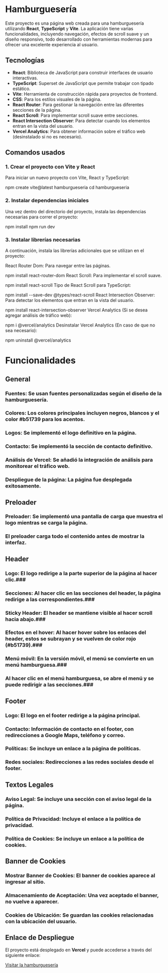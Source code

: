 # Hamburguesería

Este proyecto es una página web creada para una hamburguesería utilizando **React**, **TypeScript** y **Vite**. La aplicación tiene varias funcionalidades, incluyendo navegación, efectos de scroll suave y un diseño responsivo, todo desarrollado con herramientas modernas para ofrecer una excelente experiencia al usuario.

## Tecnologías

- **React**: Biblioteca de JavaScript para construir interfaces de usuario interactivas.
- **TypeScript**: Superset de JavaScript que permite trabajar con tipado estático.
- **Vite**: Herramienta de construcción rápida para proyectos de frontend.
- **CSS**: Para los estilos visuales de la página.
- **React Router**: Para gestionar la navegación entre las diferentes secciones de la página.
- **React Scroll**: Para implementar scroll suave entre secciones.
- **React Intersection Observer**: Para detectar cuando los elementos entran en la vista del usuario.
- **Vercel Analytics**: Para obtener información sobre el tráfico web (desinstalado si no es necesario).

## Comandos usados

### 1. **Crear el proyecto con Vite y React**

Para iniciar un nuevo proyecto con Vite, React y TypeScript: 

npm create vite@latest hamburgueseria
cd hamburgueseria

### 2. Instalar dependencias iniciales ###
Una vez dentro del directorio del proyecto, instala las dependencias necesarias para correr el proyecto:

npm install
npm run dev

### 3. Instalar librerías necesarias ###
A continuación, instala las librerías adicionales que se utilizan en el proyecto:

React Router Dom: Para navegar entre las páginas.

npm install react-router-dom
React Scroll: Para implementar el scroll suave.

npm install react-scroll
Tipo de React Scroll para TypeScript:

npm install --save-dev @types/react-scroll
React Intersection Observer: Para detectar los elementos que entran en la vista del usuario.

npm install react-intersection-observer
Vercel Analytics (Si se desea agregar análisis de tráfico web):

npm i @vercel/analytics
Desinstalar Vercel Analytics (En caso de que no sea necesario):

npm uninstall @vercel/analytics

# Funcionalidades #
  ## General ##
  ### Fuentes: Se usan fuentes personalizadas según el diseño de la hamburguesería. ###
  ### Colores: Los colores principales incluyen negros, blancos y el color #b51739 para los acentos. ###
  ### Logos: Se implementó el logo definitivo en la página. ###
  ### Contacto: Se implementó la sección de contacto definitivo. ###
  ### Análisis de Vercel: Se añadió la integración de análisis para monitorear el tráfico web. ###
  ### Despliegue de la página: La página fue desplegada exitosamente. ###

  ## Preloader ##
  ### Preloader: Se implementó una pantalla de carga que muestra el logo mientras se carga la página.
  ### El preloader carga todo el contenido antes de mostrar la interfaz. ###

  ## Header ##
  ### Logo: El logo redirige a la parte superior de la página al hacer clic.###
  ### Secciones: Al hacer clic en las secciones del header, la página redirige a las correspondientes.###
  ### Sticky Header: El header se mantiene visible al hacer scroll hacia abajo.###
  ### Efectos en el hover: Al hacer hover sobre los enlaces del header, estos se subrayan y se vuelven de color rojo (#b51739).###
  ### Menú móvil: En la versión móvil, el menú se convierte en un menú hamburguesa.###
  ### Al hacer clic en el menú hamburguesa, se abre el menú y se puede redirigir a las secciones.###

  ## Footer ##
  ### Logo: El logo en el footer redirige a la página principal. ###
  ### Contacto: Información de contacto en el footer, con redirecciones a Google Maps, teléfono y correo. ###
  ### Políticas: Se incluye un enlace a la página de políticas. ###
  ### Redes sociales: Redirecciones a las redes sociales desde el footer. ### 

  ## Textos Legales ##
  ### Aviso Legal: Se incluye una sección con el aviso legal de la página. ###
  ### Política de Privacidad: Incluye el enlace a la política de privacidad. ###
  ### Política de Cookies: Se incluye un enlace a la política de cookies. ###

  ## Banner de Cookies ##
  ### Mostrar Banner de Cookies: El banner de cookies aparece al ingresar al sitio. ###
  ### Almacenamiento de Aceptación: Una vez aceptado el banner, no vuelve a aparecer. ###
  ### Cookies de Ubicación: Se guardan las cookies relacionadas con la ubicación del usuario. ###

  ## Enlace de Despliegue

  El proyecto está desplegado en **Vercel** y puede accederse a través del siguiente enlace:

  [Visitar la hamburguesería](https://hamburgueseria-omega.vercel.app)